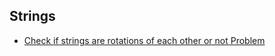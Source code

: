 ## Strings
- [Check if strings are rotations of each other or not Problem](https://practice.geeksforgeeks.org/problems/check-if-strings-are-rotations-of-each-other-or-not-1587115620/0/?company)
